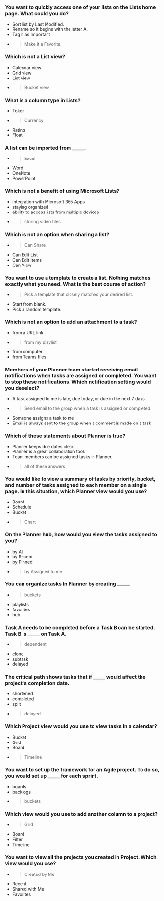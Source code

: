 

### You want to quickly access one of your lists on the Lists home page. What could you do?

- Sort list by Last Modified.
- Rename so it begins with the letter A.
- Tag it as Important
- > Make it a Favorite.




### Which is not a List view?

- Calendar view
- Grid view
- List view
- > Bucket view




### What is a column type in Lists?

- Token
- > Currency
- Rating
- Float




### A list can be imported from _____.

- > Excel
- Word
- OneNote
- PowerPoint



### Which is not a benefit of using Microsoft Lists?

- integration with Microsoft 365 Apps
- staying organized
- ability to access lists from multiple devices
- > storing video files





### Which is not an option when sharing a list?

- > Can Share
- Can Edit List
- Can Edit Items
- Can View



### You want to use a template to create a list. Nothing matches exactly what you need. What is the best course of action? 

- > Pick a template that closely matches your desired list.
- Start from blank.
- Pick a random template. 






### Which is not an option to add an attachment to a task?

- from a URL link
- > from my playlist
- from computer
- from Teams files



### Members of your Planner team started receiving email notifications when tasks are assigned or completed. You want to stop these notifications. Which notification setting would you deselect?

- A task assigned to me is late, due today, or due in the next 7 days
- > Send email to the group when a task is assigned or completed
- Someone assigns a task to me
- Email is always sent to the group when a comment is made on a task



### Which of these statements about Planner is true?

- Planner keeps due dates clear.
- Planner is a great collaboration tool.
- Team members can be assigned tasks in Planner.
- > all of these answers





### You would like to view a summary of tasks by priority, bucket, and number of tasks assigned to each member on a single page. In this situation, which Planner view would you use? 

- Board
- Schedule
- Bucket
- > Chart





### On the Planner hub, how would you view the tasks assigned to you? 

- by All
- by Recent
- by Pinned
- > by Assigned to me





### You can organize tasks in Planner by creating _____.

- > buckets
- playlists
- favorites
- hub







### Task A needs to be completed before a Task B can be started. Task B is _____ on Task A.

- > dependent
- clone
- subtask
- delayed


### The critical path shows tasks that if _____ would affect the project's completion date.

- shortened
- completed
- split
- > delayed





### Which Project view would you use to view tasks in a calendar?

- Bucket
- Grid
- Board
- > Timeline


### You want to set up the framework for an Agile project. To do so, you would set up _____ for each sprint. 

- boards
- backlogs
- > buckets


### Which view would you use to add another column to a project?

- > Grid
- Board
- Filter
- Timeline



### You want to view all the projects you created in Project. Which view would you use? 

- > Created by Me
- Recent
- Shared with Me
- Favorites



